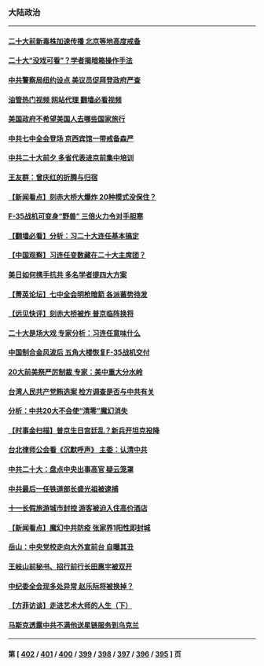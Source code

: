 ### 大陆政治
---
#### [二十大前新毒株加速传播 北京等地高度戒备](../../pages/ncid277/n13841884.md?10100045) 
#### [二十大“没戏可看”？学者揭暗箱操作手法](../../pages/ncid277/n13841802.md?10100045) 
#### [中共警察局纽约设点 美议员促拜登政府严查](../../pages/ncid277/n13841856.md?10100045) 
#### [油管热门视频 网站代理 翻墙必看视频](http://209.222.30.114:81/youtube.html?10100045)
#### [美国政府不希望美国人去哪些国家旅行](../../pages/ncid277/n13837562.md?10100045) 
#### [中共七中全会登场 京西宾馆一带戒备森严](../../pages/ncid277/n13841758.md?10100045) 
#### [中共二十大前夕 多省代表进京前集中培训](../../pages/ncid277/n13841684.md?10100045) 
#### [王友群：曾庆红的折腾与归宿](../../pages/ncid277/n13841525.md?10100045) 
#### [【新闻看点】刻赤大桥大爆炸 20种模式没保住？](../../pages/ncid277/n13841437.md?10100045) 
#### [F-35战机可变身“野兽” 三倍火力令对手胆寒](../../pages/ncid277/n13841499.md?10100045) 
#### [【翻墙必看】分析：习二十大连任基本搞定](../../pages/ncid277/n13841660.md?10100045) 
#### [【中国观察】习连任变数藏在二十大主席团？](../../pages/ncid277/n13841601.md?10100045) 
#### [美日如何携手抗共 多名学者提四大方案](../../pages/ncid277/n13839159.md?10100045) 
#### [【菁英论坛】七中全会明枪暗箭 各派蓄势待发](../../pages/ncid277/n13841540.md?10100045) 
#### [【远见快评】刻赤大桥被炸 普京临阵换将](../../pages/ncid277/n13841578.md?10100045) 
#### [二十大是场大戏 专家分析：习连任意味什么](../../pages/ncid277/n13841544.md?10100045) 
#### [中国制合金风波后 五角大楼恢复F-35战机交付](../../pages/ncid277/n13841536.md?10100045) 
#### [20大前美祭严厉制裁 专家：美中重大分水岭](../../pages/ncid277/n13841523.md?10100045) 
#### [台湾人民共产党贿选案 检方调查是否与中共有关](../../pages/ncid277/n13841193.md?10100045) 
#### [分析：中共20大不会使“清零”魔幻消失](../../pages/ncid277/n13841076.md?10100045) 
#### [【时事金扫描】普京生日宫廷乱？新兵开坦克投降](../../pages/ncid277/n13841088.md?10100045) 
#### [台北律师公会看《沉默呼声》 主委：认清中共](../../pages/ncid277/n13841269.md?10100045) 
#### [中共二十大：盘点中央出事高官 疑云笼罩](../../pages/ncid277/n13841253.md?10100045) 
#### [中共最后一任铁道部长盛光祖被逮捕](../../pages/ncid277/n13841331.md?10100045) 
#### [十一长假旅游城市封控 游客被迫入住高价酒店](../../pages/ncid277/n13841322.md?10100045) 
#### [【新闻看点】魔幻中共防疫 张家界1阳性即封城](../../pages/ncid277/n13841062.md?10100045) 
#### [岳山：中央党校走向大外宣前台 自曝其丑](../../pages/ncid277/n13840938.md?10100045) 
#### [王岐山前秘书、招行前行长田惠宇被双开](../../pages/ncid277/n13841170.md?10100045) 
#### [中纪委全会现多处异常 赵乐际将被换掉？](../../pages/ncid277/n13841245.md?10100045) 
#### [【方菲访谈】走进艺术大师的人生（下）](../../pages/ncid277/n13841137.md?10100045) 
#### [马斯克透露中共不满他送星链服务到乌克兰](../../pages/ncid277/n13841104.md?10100045) 

---
#### 第 [ [402](./402.md?10100045) / [401](./401.md?10100045) / [400](./400.md?10100045) / [399](./399.md?10100045) / [398](./398.md?10100045) / [397](./397.md?10100045) / [396](./396.md?10100045) / [395](./395.md?10100045) ] 页
